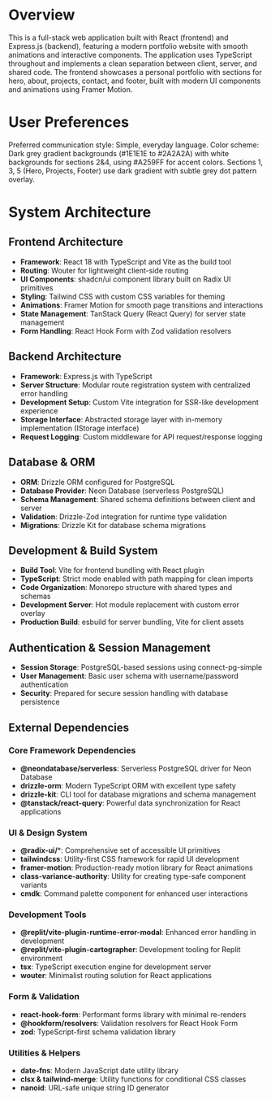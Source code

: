 # Overview

This is a full-stack web application built with React (frontend) and Express.js (backend), featuring a modern portfolio website with smooth animations and interactive components. The application uses TypeScript throughout and implements a clean separation between client, server, and shared code. The frontend showcases a personal portfolio with sections for hero, about, projects, contact, and footer, built with modern UI components and animations using Framer Motion.

# User Preferences

Preferred communication style: Simple, everyday language.
Color scheme: Dark grey gradient backgrounds (#1E1E1E to #2A2A2A) with white backgrounds for sections 2&4, using #A259FF for accent colors. Sections 1, 3, 5 (Hero, Projects, Footer) use dark gradient with subtle grey dot pattern overlay.

# System Architecture

## Frontend Architecture
- **Framework**: React 18 with TypeScript and Vite as the build tool
- **Routing**: Wouter for lightweight client-side routing
- **UI Components**: shadcn/ui component library built on Radix UI primitives
- **Styling**: Tailwind CSS with custom CSS variables for theming
- **Animations**: Framer Motion for smooth page transitions and interactions
- **State Management**: TanStack Query (React Query) for server state management
- **Form Handling**: React Hook Form with Zod validation resolvers

## Backend Architecture
- **Framework**: Express.js with TypeScript
- **Server Structure**: Modular route registration system with centralized error handling
- **Development Setup**: Custom Vite integration for SSR-like development experience
- **Storage Interface**: Abstracted storage layer with in-memory implementation (IStorage interface)
- **Request Logging**: Custom middleware for API request/response logging

## Database & ORM
- **ORM**: Drizzle ORM configured for PostgreSQL
- **Database Provider**: Neon Database (serverless PostgreSQL)
- **Schema Management**: Shared schema definitions between client and server
- **Validation**: Drizzle-Zod integration for runtime type validation
- **Migrations**: Drizzle Kit for database schema migrations

## Development & Build System
- **Build Tool**: Vite for frontend bundling with React plugin
- **TypeScript**: Strict mode enabled with path mapping for clean imports
- **Code Organization**: Monorepo structure with shared types and schemas
- **Development Server**: Hot module replacement with custom error overlay
- **Production Build**: esbuild for server bundling, Vite for client assets

## Authentication & Session Management
- **Session Storage**: PostgreSQL-based sessions using connect-pg-simple
- **User Management**: Basic user schema with username/password authentication
- **Security**: Prepared for secure session handling with database persistence

## External Dependencies

### Core Framework Dependencies
- **@neondatabase/serverless**: Serverless PostgreSQL driver for Neon Database
- **drizzle-orm**: Modern TypeScript ORM with excellent type safety
- **drizzle-kit**: CLI tool for database migrations and schema management
- **@tanstack/react-query**: Powerful data synchronization for React applications

### UI & Design System
- **@radix-ui/***: Comprehensive set of accessible UI primitives
- **tailwindcss**: Utility-first CSS framework for rapid UI development
- **framer-motion**: Production-ready motion library for React animations
- **class-variance-authority**: Utility for creating type-safe component variants
- **cmdk**: Command palette component for enhanced user interactions

### Development Tools
- **@replit/vite-plugin-runtime-error-modal**: Enhanced error handling in development
- **@replit/vite-plugin-cartographer**: Development tooling for Replit environment
- **tsx**: TypeScript execution engine for development server
- **wouter**: Minimalist routing solution for React applications

### Form & Validation
- **react-hook-form**: Performant forms library with minimal re-renders
- **@hookform/resolvers**: Validation resolvers for React Hook Form
- **zod**: TypeScript-first schema validation library

### Utilities & Helpers
- **date-fns**: Modern JavaScript date utility library
- **clsx & tailwind-merge**: Utility functions for conditional CSS classes
- **nanoid**: URL-safe unique string ID generator
